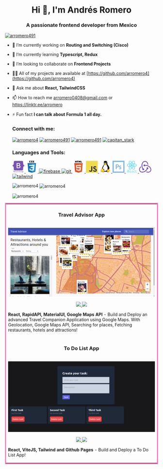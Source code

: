 <h1 align="center">Hi 👋, I'm Andrés Romero</h1>
<h3 align="center">A passionate frontend developer from Mexico</h3>

<p align="left"> <a href="https://twitter.com/arromero491" target="blank"><img src="https://img.shields.io/twitter/follow/arromero491?logo=twitter&style=for-the-badge" alt="arromero491" /></a> </p>

- 🔭 I’m currently working on **Routing and Switching (Cisco)**

- 🌱 I’m currently learning **Typescript, Redux**

- 👯 I’m looking to collaborate on **Frontend Projects**

- 👨‍💻 All of my projects are available at [https://github.com/arromero4](https://github.com/arromero4)

- 💬 Ask me about **React, TailwindCSS**

- 📫 How to reach me arromero0408@gmail.com or https://linktr.ee/arromero

- ⚡ Fun fact **I can talk about Formula 1 all day.**
    <h3 align="left">Connect with me:</h3>
    <p align="left">
      <a href="https://codepen.io/arromero4" target="blank"
        ><img
          align="center"
          src="https://raw.githubusercontent.com/rahuldkjain/github-profile-readme-generator/master/src/images/icons/Social/codepen.svg"
          alt="arromero4"
          height="30"
          width="40"
      /></a>
      <a href="https://twitter.com/arromero491" target="blank"
        ><img
          align="center"
          src="https://raw.githubusercontent.com/rahuldkjain/github-profile-readme-generator/master/src/images/icons/Social/twitter.svg"
          alt="arromero491"
          height="30"
          width="40"
      /></a>
      <a href="https://linkedin.com/in/arromero491" target="blank"
        ><img
          align="center"
          src="https://raw.githubusercontent.com/rahuldkjain/github-profile-readme-generator/master/src/images/icons/Social/linked-in-alt.svg"
          alt="arromero491"
          height="30"
          width="40"
      /></a>
      <a href="https://instagram.com/capitan_stark" target="blank"
        ><img
          align="center"
          src="https://raw.githubusercontent.com/rahuldkjain/github-profile-readme-generator/master/src/images/icons/Social/instagram.svg"
          alt="capitan_stark"
          height="30"
          width="40"
      /></a>
    </p>

    <h3 align="left">Languages and Tools:</h3>
    <p align="left">
      <a href="https://getbootstrap.com" target="_blank" rel="noreferrer">
        <img
          src="https://raw.githubusercontent.com/devicons/devicon/master/icons/bootstrap/bootstrap-plain-wordmark.svg"
          alt="bootstrap"
          width="40"
          height="40"
        />
      </a>
      <a href="https://www.w3schools.com/css/" target="_blank" rel="noreferrer">
        <img
          src="https://raw.githubusercontent.com/devicons/devicon/master/icons/css3/css3-original-wordmark.svg"
          alt="css3"
          width="40"
          height="40"
        />
      </a>
      <a href="https://firebase.google.com/" target="_blank" rel="noreferrer">
        <img
          src="https://www.vectorlogo.zone/logos/firebase/firebase-icon.svg"
          alt="firebase"
          width="40"
          height="40"
        />
      </a>
      <a href="https://git-scm.com/" target="_blank" rel="noreferrer">
        <img
          src="https://www.vectorlogo.zone/logos/git-scm/git-scm-icon.svg"
          alt="git"
          width="40"
          height="40"
        />
      </a>
      <a href="https://www.w3.org/html/" target="_blank" rel="noreferrer">
        <img
          src="https://raw.githubusercontent.com/devicons/devicon/master/icons/html5/html5-original-wordmark.svg"
          alt="html5"
          width="40"
          height="40"
        />
      </a>
      <a
        href="https://developer.mozilla.org/en-US/docs/Web/JavaScript"
        target="_blank"
        rel="noreferrer"
      >
        <img
          src="https://raw.githubusercontent.com/devicons/devicon/master/icons/javascript/javascript-original.svg"
          alt="javascript"
          width="40"
          height="40"
        />
      </a>
      <a href="https://www.linux.org/" target="_blank" rel="noreferrer">
        <img
          src="https://raw.githubusercontent.com/devicons/devicon/master/icons/linux/linux-original.svg"
          alt="linux"
          width="40"
          height="40"
        />
      </a>
      <a href="https://www.photoshop.com/en" target="_blank" rel="noreferrer">
        <img
          src="https://raw.githubusercontent.com/devicons/devicon/master/icons/photoshop/photoshop-line.svg"
          alt="photoshop"
          width="40"
          height="40"
        />
      </a>
      <a href="https://reactjs.org/" target="_blank" rel="noreferrer">
        <img
          src="https://raw.githubusercontent.com/devicons/devicon/master/icons/react/react-original-wordmark.svg"
          alt="react"
          width="40"
          height="40"
        />
      </a>
      <a href="https://redux.js.org" target="_blank" rel="noreferrer">
        <img
          src="https://raw.githubusercontent.com/devicons/devicon/master/icons/redux/redux-original.svg"
          alt="redux"
          width="40"
          height="40"
        />
      </a>
      <a href="https://tailwindcss.com/" target="_blank" rel="noreferrer">
        <img
          src="https://www.vectorlogo.zone/logos/tailwindcss/tailwindcss-icon.svg"
          alt="tailwind"
          width="40"
          height="40"
        />
      </a>
    </p>

    <p>
      <img
        align="left"
        src="https://github-readme-stats.vercel.app/api/top-langs?username=arromero4&show_icons=true&locale=en&layout=compact"
        alt="arromero4"
      />
    </p>

    <p>
      &nbsp;<img
        align="center"
        src="https://github-readme-stats.vercel.app/api?username=arromero4&show_icons=true&locale=en"
        alt="arromero4"
      />
    </p>

    <p>
      <img
        align="center"
        src="https://github-readme-streak-stats.herokuapp.com/?user=arromero4&"
        alt="arromero4"
      />
    </p>
<table bordercolor="#ff69b4">
  <tr>
    <td width="50%" valign="top">
      <h3 align="center">Travel Advisor App</h3>
        <br />
        <a target="_blank" href="https://travel-advisor-arromero.netlify.app/">
            <img src="https://github.com/arromero4/travel-advisor/blob/main/src/assets/travel-advisor.png" width="100%" alt="Travel Advisor App"/>
        </a>
        <br />
        <p align="center">

  <a href="https://github.com/arromero4" target="_blank">
    <img src="https://img.shields.io/static/v1?label=|&message=REPO&color=ff69b4&style=plastic&logo=github&logo-color=white"/>
  </a>  
  <a href="https://travel-advisor-arromero.netlify.app/" target="_blank">
    <img src="https://img.shields.io/static/v1?label=|&message=WEBSITE&color=ff69b4&style=plastic&logo=wordpress&logo-color=white"/>
  </a>
      </p>
        <p><strong>React, RapidAPI, MaterialUI, Google Maps API</strong> - Build and Deploy an advanced Travel Companion Application using Google Maps. With Geolocation, Google Maps API, Searching for places, Fetching restaurants, hotels and attractions!</p>
  </tr>
  <tr>
     <td width="50%" valign="top">
       <h3 align="center">To Do List App</h3>
      <br />
      <a target="_blank" href="https://arromero4.github.io/react-task-example/">
          <img src="https://github.com/arromero4/react-task-example/blob/main/src/assets/todo-list-fazt.png" width="100%" alt="To Do List App"/>
      </a>
      <br />
       <p align="center">
  <a href="https://github.com/arromero4" target="_blank">
    <img src="https://img.shields.io/static/v1?label=|&message=REPO&color=ff69b4&style=plastic&logo=github&logo-color=white"/>
  </a>  
  <a href="https://arromero4.github.io/react-task-example/" target="_blank">
    <img src="https://img.shields.io/static/v1?label=|&message=WEBSITE&color=ff69b4&style=plastic&logo=wordpress&logo-color=white"/>
  </a>
  </p>
        <p><strong>React, ViteJS, Tailwind and Github Pages</strong> - Build and Deploy a To Do List App!</p>
    </td>
  </tr>
</table>

